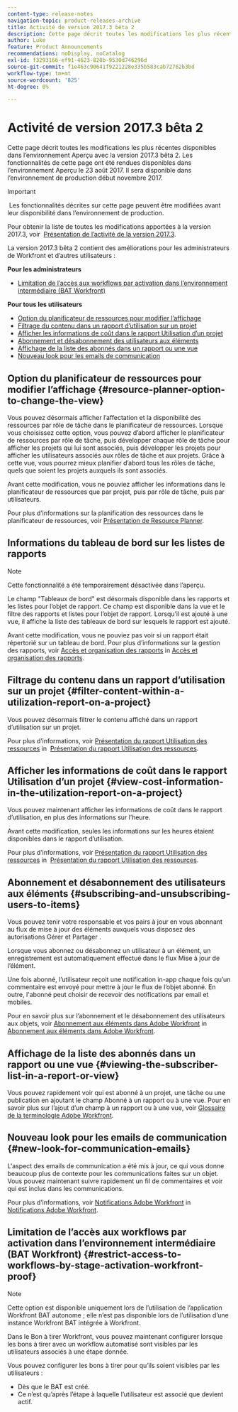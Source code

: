 ```yaml
---
content-type: release-notes
navigation-topic: product-releases-archive
title: Activité de version 2017.3 bêta 2
description: Cette page décrit toutes les modifications les plus récentes disponibles dans l’environnement Aperçu avec la version 2017.3 bêta 2. Les fonctionnalités de cette page ont été rendues disponibles dans l’environnement Aperçu le 23 août 2017. Il sera disponible dans l’environnement de production début novembre 2017.
author: Luke
feature: Product Announcements
recommendations: noDisplay, noCatalog
exl-id: f3293166-ef91-4623-828b-9530d746296d
source-git-commit: f1e463c90641f9221228e335b583cab72762b3bd
workflow-type: tm+mt
source-wordcount: '825'
ht-degree: 0%

---
```


# Activité de version 2017.3 bêta 2

Cette page décrit toutes les modifications les plus récentes disponibles dans l’environnement Aperçu avec la version 2017.3 bêta 2. Les fonctionnalités de cette page ont été rendues disponibles dans l’environnement Aperçu le 23 août 2017. Il sera disponible dans l’environnement de production début novembre 2017.

>[!IMPORTANT]
>
> Les fonctionnalités décrites sur cette page peuvent être modifiées avant leur disponibilité dans l’environnement de production.

Pour obtenir la liste de toutes les modifications apportées à la version 2017.3, voir  [Présentation de l’activité de la version 2017.3](../../../../product-announcements/product-releases/quarterly-release-archive/2017.3-release-activity/2017-3-release-activity-overview.md).

La version 2017.3 bêta 2 contient des améliorations pour les administrateurs de Workfront et d’autres utilisateurs :

**Pour les administrateurs**

* [Limitation de l’accès aux workflows par activation dans l’environnement intermédiaire (BAT Workfront)](#restrict-access-to-workflows-by-stage-activation-workfront-proof)

**Pour tous les utilisateurs**

* [Option du planificateur de ressources pour modifier l’affichage](#resource-planner-option-to-change-the-view)
* [Filtrage du contenu dans un rapport d’utilisation sur un projet](#filter-content-within-a-utilization-report-on-a-project)
* [Afficher les informations de coût dans le rapport Utilisation d’un projet](#view-cost-information-in-the-utilization-report-on-a-project)
* [Abonnement et désabonnement des utilisateurs aux éléments](#subscribing-and-unsubscribing-users-to-items)
* [Affichage de la liste des abonnés dans un rapport ou une vue](#viewing-the-subscriber-list-in-a-report-or-view)
* [Nouveau look pour les emails de communication](#new-look-for-communication-emails)

## Option du planificateur de ressources pour modifier l’affichage {#resource-planner-option-to-change-the-view}

Vous pouvez désormais afficher l’affectation et la disponibilité des ressources par rôle de tâche dans le planificateur de ressources. Lorsque vous choisissez cette option, vous pouvez d’abord afficher le planificateur de ressources par rôle de tâche, puis développer chaque rôle de tâche pour afficher les projets qui lui sont associés, puis développer les projets pour afficher les utilisateurs associés aux rôles de tâche et aux projets. Grâce à cette vue, vous pourrez mieux planifier d’abord tous les rôles de tâche, quels que soient les projets auxquels ils sont associés.

Avant cette modification, vous ne pouviez afficher les informations dans le planificateur de ressources que par projet, puis par rôle de tâche, puis par utilisateurs.

Pour plus d’informations sur la planification des ressources dans le planificateur de ressources, voir [Présentation de Resource Planner](../../../../resource-mgmt/resource-planning/get-started-resource-planner.md).

## Informations du tableau de bord sur les listes de rapports

>[!NOTE]
>
>Cette fonctionnalité a été temporairement désactivée dans l’aperçu.

Le champ &quot;Tableaux de bord&quot; est désormais disponible dans les rapports et les listes pour l’objet de rapport. Ce champ est disponible dans la vue et le filtre des rapports et listes pour l’objet de rapport. Lorsqu’il est ajouté à une vue, il affiche la liste des tableaux de bord sur lesquels le rapport est ajouté.

Avant cette modification, vous ne pouviez pas voir si un rapport était répertorié sur un tableau de bord. Pour plus d’informations sur la gestion des rapports, voir [Accès et organisation des rapports](../../../../reports-and-dashboards/reports/report-usage/access-organize-reports.md) in [Accès et organisation des rapports](../../../../reports-and-dashboards/reports/report-usage/access-organize-reports.md).

## Filtrage du contenu dans un rapport d’utilisation sur un projet {#filter-content-within-a-utilization-report-on-a-project}

Vous pouvez désormais filtrer le contenu affiché dans un rapport d’utilisation sur un projet.

Pour plus d’informations, voir [Présentation du rapport Utilisation des ressources](../../../../reports-and-dashboards/reports/using-built-in-reports/resource-utilization-report.md) in  [Présentation du rapport Utilisation des ressources](../../../../reports-and-dashboards/reports/using-built-in-reports/resource-utilization-report.md).

## Afficher les informations de coût dans le rapport Utilisation d’un projet {#view-cost-information-in-the-utilization-report-on-a-project}

Vous pouvez maintenant afficher les informations de coût dans le rapport d’utilisation, en plus des informations sur l’heure.

Avant cette modification, seules les informations sur les heures étaient disponibles dans le rapport d’utilisation.

Pour plus d’informations, voir [Présentation du rapport Utilisation des ressources](../../../../reports-and-dashboards/reports/using-built-in-reports/resource-utilization-report.md) in  [Présentation du rapport Utilisation des ressources](../../../../reports-and-dashboards/reports/using-built-in-reports/resource-utilization-report.md).

## Abonnement et désabonnement des utilisateurs aux éléments {#subscribing-and-unsubscribing-users-to-items}

Vous pouvez tenir votre responsable et vos pairs à jour en vous abonnant au flux de mise à jour des éléments auxquels vous disposez des autorisations Gérer et Partager .

Lorsque vous abonnez ou désabonnez un utilisateur à un élément, un enregistrement est automatiquement effectué dans le flux Mise à jour de l’élément.

Une fois abonné, l’utilisateur reçoit une notification in-app chaque fois qu’un commentaire est envoyé pour mettre à jour le flux de l’objet abonné. En outre, l&#39;abonné peut choisir de recevoir des notifications par email et mobiles.

Pour en savoir plus sur l’abonnement et le désabonnement des utilisateurs aux objets, voir [Abonnement aux éléments dans Adobe Workfront](../../../../workfront-basics/using-notifications/subscribe-to-items-in-workfront.md) in   [Abonnement aux éléments dans Adobe Workfront](../../../../workfront-basics/using-notifications/subscribe-to-items-in-workfront.md).

## Affichage de la liste des abonnés dans un rapport ou une vue {#viewing-the-subscriber-list-in-a-report-or-view}

Vous pouvez rapidement voir qui est abonné à un projet, une tâche ou une publication en ajoutant le champ Abonné à un rapport ou à une vue. Pour en savoir plus sur l’ajout d’un champ à un rapport ou à une vue, voir [Glossaire de la terminologie Adobe Workfront](../../../../workfront-basics/navigate-workfront/workfront-navigation/workfront-terminology-glossary.md).

## Nouveau look pour les emails de communication {#new-look-for-communication-emails}

L&#39;aspect des emails de communication a été mis à jour, ce qui vous donne beaucoup plus de contexte pour les communications faites sur un objet. Vous pouvez maintenant suivre rapidement un fil de commentaires et voir qui est inclus dans les communications.

Pour plus d’informations, voir [Notifications Adobe Workfront](../../../../workfront-basics/using-notifications/wf-notifications.md) in  [Notifications Adobe Workfront](../../../../workfront-basics/using-notifications/wf-notifications.md).

## Limitation de l’accès aux workflows par activation dans l’environnement intermédiaire (BAT Workfront) {#restrict-access-to-workflows-by-stage-activation-workfront-proof}

>[!NOTE]
>
>Cette option est disponible uniquement lors de l’utilisation de l’application Workfront BAT autonome ; elle n’est pas disponible lors de l’utilisation d’une instance Workfront BAT intégrée à Workfront.

Dans le Bon à tirer Workfront, vous pouvez maintenant configurer lorsque les bons à tirer avec un workflow automatisé sont visibles par les utilisateurs associés à une étape donnée.

Vous pouvez configurer les bons à tirer pour qu’ils soient visibles par les utilisateurs :

* Dès que le BAT est créé.
* Ce n’est qu’après l’étape à laquelle l’utilisateur est associé que devient actif. 

